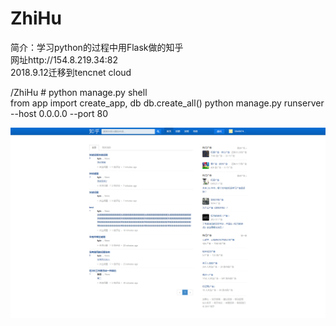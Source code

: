 # ZhiHu
简介：学习python的过程中用Flask做的知乎  
网址http://154.8.219.34:82  
2018.9.12迁移到tencnet cloud  


/ZhiHu # python manage.py shell  
from app import create_app, db
db.create_all()
python manage.py runserver --host 0.0.0.0 --port 80  

![image](https://github.com/584807419/ZhiHu/blob/dev/images/index.png)
